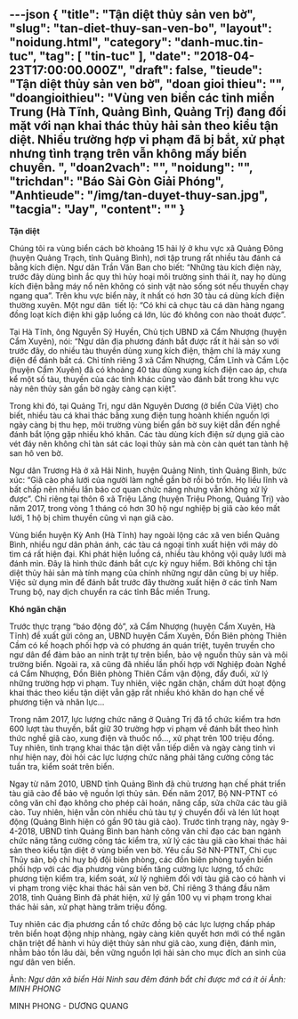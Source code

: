 ---json
{
    "title": "Tận diệt thủy sản ven bờ",
    "slug": "tan-diet-thuy-san-ven-bo",
    "layout": "noidung.html",
    "category": "danh-muc.tin-tuc",
    "tag": [
        "tin-tuc"
    ],
    "date": "2018-04-23T17:00:00.000Z",
    "draft": false,
    "tieude": "Tận diệt thủy sản ven bờ",
    "doan gioi thieu": "",
    "doangioithieu": "Vùng ven biển các tỉnh miền Trung (Hà Tĩnh, Quảng Bình, Quảng Trị) đang đối mặt với nạn khai thác thủy hải sản theo kiểu tận diệt. Nhiều trường hợp vi phạm đã bị bắt, xử phạt nhưng tình trạng trên vẫn không mấy biến chuyển. ",
    "doan2vach": "",
    "noidung": "",
    "trichdan": "Báo Sài Gòn Giải Phóng",
    "Anhtieude": "/img/tan-duyet-thuy-san.jpg",
    "tacgia": "Jay",
    "__content__": ""
}
---
<p><span style="font-size:14px"><strong>Tận diệt</strong></span></p>

<p><span style="font-size:14px">Ch&uacute;ng t&ocirc;i ra v&ugrave;ng biển c&aacute;ch bờ khoảng 15 hải l&yacute; ở khu vực x&atilde; Quảng Đ&ocirc;ng (huyện Quảng Trạch, tỉnh Quảng B&igrave;nh), nơi tập trung rất nhiều t&agrave;u đ&aacute;nh c&aacute; bằng k&iacute;ch điện. Ngư d&acirc;n Trần Văn Ban cho biết: &ldquo;Những t&agrave;u k&iacute;ch điện n&agrave;y, trước đ&acirc;y d&ugrave;ng b&igrave;nh ắc quy th&igrave; hủy hoại m&ocirc;i trường sinh th&aacute;i &iacute;t, nay họ d&ugrave;ng k&iacute;ch điện bằng m&aacute;y nổ n&ecirc;n kh&ocirc;ng c&oacute; sinh vật n&agrave;o sống s&oacute;t nếu thuyền chạy ngang qua&rdquo;. Tr&ecirc;n khu vực biển n&agrave;y, &iacute;t nhất c&oacute; hơn 30 t&agrave;u c&aacute; d&ugrave;ng k&iacute;ch điện thường xuy&ecirc;n. Một ngư d&acirc;n&nbsp; tiết lộ: &ldquo;C&oacute; khi cả chục t&agrave;u c&aacute; d&agrave;n h&agrave;ng ngang đồng loạt k&iacute;ch điện khi gặp luồng c&aacute; lớn, l&uacute;c đ&oacute; kh&ocirc;ng con n&agrave;o tho&aacute;t được&rdquo;.&nbsp;</span></p>

<p><span style="font-size:14px">Tại H&agrave; Tĩnh, &ocirc;ng Nguyễn Sỹ Huyền, Chủ tịch UBND x&atilde; Cẩm Nhượng (huyện Cẩm Xuy&ecirc;n), n&oacute;i: &ldquo;Ngư d&acirc;n địa phương đ&aacute;nh bắt được rất &iacute;t hải sản so với trước đ&acirc;y, do nhiều t&agrave;u thuyền d&ugrave;ng xung k&iacute;ch điện, thậm ch&iacute; l&agrave; m&aacute;y xung điện để đ&aacute;nh bắt c&aacute;. Chỉ t&iacute;nh ri&ecirc;ng 3 x&atilde; Cẩm Nhượng, Cẩm Lĩnh v&agrave; Cẩm Lộc (huyện Cẩm Xuy&ecirc;n) đ&atilde; c&oacute; khoảng 40 t&agrave;u d&ugrave;ng xung k&iacute;ch điện cao &aacute;p, chưa kể một số t&agrave;u, thuyền của c&aacute;c tỉnh kh&aacute;c cũng v&agrave;o đ&aacute;nh bắt trong khu vực n&agrave;y n&ecirc;n thủy sản gần bờ ng&agrave;y c&agrave;ng cạn kiệt&rdquo;.&nbsp;</span></p>

<p><span style="font-size:14px">Trong khi đ&oacute;, tại Quảng Trị, ngư d&acirc;n Nguy&ecirc;n Dương (ở biển Cửa Việt) cho biết, nhiều t&agrave;u c&aacute; khai th&aacute;c bằng xung điện tung ho&agrave;nh khiến nguồn lợi ng&agrave;y c&agrave;ng bị thu hẹp, m&ocirc;i trường v&ugrave;ng biển gần bờ suy kiệt dẫn đến nghề đ&aacute;nh bắt lộng gặp nhiều kh&oacute; khăn. C&aacute;c t&agrave;u d&ugrave;ng k&iacute;ch điện sử dụng gi&atilde; c&agrave;o v&eacute;t đ&aacute;y n&ecirc;n kh&ocirc;ng chỉ t&agrave;n s&aacute;t c&aacute;c loại thủy sản m&agrave; c&ograve;n c&agrave;n qu&eacute;t tan t&agrave;nh hệ san h&ocirc; ven bờ.&nbsp;</span></p>

<p><span style="font-size:14px">Ngư d&acirc;n Trương H&agrave; ở x&atilde; Hải Ninh, huyện Quảng Ninh, tỉnh Quảng B&igrave;nh, bức x&uacute;c: &ldquo;Gi&atilde; c&agrave;o ph&aacute; lưới của người l&agrave;m nghề gần bờ rồi bỏ trốn. Họ liều lĩnh v&agrave; bất chấp n&ecirc;n nhiều lần b&aacute;o cơ quan chức năng nhưng vẫn kh&ocirc;ng xử l&yacute; được&rdquo;. Chỉ ri&ecirc;ng tại th&ocirc;n 6 x&atilde; Triệu Lăng (huyện Triệu Phong, Quảng Trị) v&agrave;o năm 2017, trong v&ograve;ng 1 th&aacute;ng c&oacute; hơn 30 hộ ngư nghiệp bị gi&atilde; c&agrave;o k&eacute;o mất lưới, 1 hộ bị ch&igrave;m thuyền cũng v&igrave; nạn gi&atilde; c&agrave;o.</span></p>

<p><span style="font-size:14px">V&ugrave;ng biển huyện Kỳ Anh (H&agrave; Tĩnh) hay ngo&agrave;i lộng c&aacute;c x&atilde; ven biển Quảng B&igrave;nh, nhiều ngư d&acirc;n phản &aacute;nh, c&aacute;c t&agrave;u c&aacute; ngoại tỉnh xuất hiện với m&aacute;y d&ograve; t&igrave;m c&aacute; rất hiện đại. Khi ph&aacute;t hiện luồng c&aacute;, nhiều t&agrave;u kh&ocirc;ng vội qu&acirc;y lưới m&agrave; đ&aacute;nh m&igrave;n. Đ&acirc;y l&agrave; h&igrave;nh thức đ&aacute;nh bắt cực kỳ nguy hiểm. Bởi kh&ocirc;ng chỉ tận diệt thủy hải sản m&agrave; t&iacute;nh mạng của ch&iacute;nh những ngư d&acirc;n cũng bị uy hiếp. Việc sử dụng m&igrave;n để đ&aacute;nh bắt trước đ&acirc;y thường xuất hiện ở c&aacute;c tỉnh Nam Trung bộ, nay dịch chuyển ra c&aacute;c tỉnh Bắc miền Trung.&nbsp;</span></p>

<p><span style="font-size:14px"><strong>Kh&oacute; ngăn chặn</strong></span></p>

<p><span style="font-size:14px">Trước thực trạng &ldquo;b&aacute;o động đỏ&rdquo;, x&atilde; Cẩm Nhượng (huyện Cẩm Xuy&ecirc;n, H&agrave; Tĩnh) đề xuất gửi c&ocirc;ng an, UBND huyện Cẩm Xuy&ecirc;n, Đồn Bi&ecirc;n ph&ograve;ng Thi&ecirc;n Cầm c&oacute; kế hoạch phối hợp v&agrave; c&oacute; phương &aacute;n qu&aacute;n triệt, tuy&ecirc;n truyền cho ngư d&acirc;n để đảm bảo an ninh trật tự tr&ecirc;n biển, bảo vệ nguồn thủy sản v&agrave; m&ocirc;i trường biển. Ngo&agrave;i ra, x&atilde; cũng đ&atilde; nhiều lần phối hợp với Nghiệp đo&agrave;n Nghề c&aacute; Cẩm Nhượng, Đồn Bi&ecirc;n ph&ograve;ng Thi&ecirc;n Cầm vận động, đẩy đuổi, xử l&yacute; những trường hợp vi phạm. Tuy nhi&ecirc;n, việc ngăn chặn, chấm dứt hoạt động khai th&aacute;c theo kiểu tận diệt vẫn gặp rất nhiều kh&oacute; khăn do hạn chế về phương tiện v&agrave; nh&acirc;n lực&hellip;</span></p>

<p><span style="font-size:14px">Trong năm 2017, lực lượng chức năng ở Quảng Trị đ&atilde; tổ chức kiểm tra hơn 600 lượt t&agrave;u thuyền, bắt giữ 30 trường hợp vi phạm về đ&aacute;nh bắt theo h&igrave;nh thức nghề gi&atilde; c&agrave;o, xung điện v&agrave; thuốc nổ..., xử phạt tr&ecirc;n 100 triệu đồng. Tuy nhi&ecirc;n, t&igrave;nh trạng khai th&aacute;c tận diệt vẫn tiếp diễn v&agrave; ng&agrave;y c&agrave;ng tinh vi như hiện nay, đ&ograve;i hỏi c&aacute;c lực lượng chức năng phải tăng cường c&ocirc;ng t&aacute;c tuần tra, kiểm so&aacute;t tr&ecirc;n biển.&nbsp;</span></p>

<p><span style="font-size:14px">Ngay từ năm 2010, UBND tỉnh Quảng B&igrave;nh đ&atilde; chủ trương hạn chế ph&aacute;t triển t&agrave;u gi&atilde; c&agrave;o để bảo vệ nguồn lợi thủy sản. Đến năm 2017, Bộ NN-PTNT c&oacute; c&ocirc;ng văn chỉ đạo kh&ocirc;ng cho ph&eacute;p cải ho&aacute;n, n&acirc;ng cấp, sửa chữa c&aacute;c t&agrave;u gi&atilde; c&agrave;o. Tuy nhi&ecirc;n, hiện vẫn c&ograve;n nhiều chủ t&agrave;u tự &yacute; chuyển đổi v&agrave; l&eacute;n l&uacute;t hoạt động (Quảng B&igrave;nh hiện c&oacute; gần 90 t&agrave;u gi&atilde; c&agrave;o). Trước t&igrave;nh trạng n&agrave;y, ng&agrave;y 9-4-2018, UBND tỉnh Quảng B&igrave;nh ban h&agrave;nh c&ocirc;ng văn chỉ đạo c&aacute;c ban ng&agrave;nh chức năng tăng cường c&ocirc;ng t&aacute;c kiểm tra, xử l&yacute; c&aacute;c t&agrave;u gi&atilde; c&agrave;o khai th&aacute;c hải sản theo kiểu tận diệt ở v&ugrave;ng biển ven bờ. Y&ecirc;u cầu Sở NN-PTNT, Chi cục Thủy sản, bộ chỉ huy bộ đội bi&ecirc;n ph&ograve;ng, c&aacute;c đồn bi&ecirc;n ph&ograve;ng tuyến biển phối hợp với c&aacute;c địa phương v&ugrave;ng biển tăng cường lực lượng, tổ chức phương tiện kiểm tra, kiểm so&aacute;t, xử l&yacute; nghi&ecirc;m đối với t&agrave;u gi&atilde; c&agrave;o c&oacute; h&agrave;nh vi vi phạm trong việc khai th&aacute;c hải sản ven bờ. Chỉ ri&ecirc;ng 3 th&aacute;ng đầu năm 2018, tỉnh Quảng B&igrave;nh đ&atilde; ph&aacute;t hiện, xử l&yacute; gần 100 vụ vi phạm trong khai th&aacute;c hải sản, xử phạt h&agrave;ng trăm triệu đồng.</span></p>

<p><span style="font-size:14px">Tuy nhi&ecirc;n c&aacute;c địa phương cần tổ chức đồng bộ c&aacute;c lực lượng chấp ph&aacute;p tr&ecirc;n biển hoạt động nhịp nh&agrave;ng, ng&agrave;y c&agrave;ng ki&ecirc;n quyết hơn mới c&oacute; thể ngăn chặn triệt để h&agrave;nh vi hủy diệt thủy sản như gi&atilde; c&agrave;o, xung điện, đ&aacute;nh m&igrave;n, nhằm bảo tồn l&acirc;u d&agrave;i, bền vững nguồn lợi hải sản cho mục đ&iacute;ch an sinh của ngư d&acirc;n ven biển.</span></p>

<p><span style="font-size:14px">Ảnh:&nbsp;<em>Ngư d&acirc;n x&atilde; biển Hải Ninh sau đ&ecirc;m đ&aacute;nh bắt chỉ được mớ c&aacute; &iacute;t ỏi Ảnh: MINH PHONG</em></span></p>

<p><span style="font-size:14px">MINH PHONG - DƯƠNG QUANG</span></p>

<p>&nbsp;</p>
